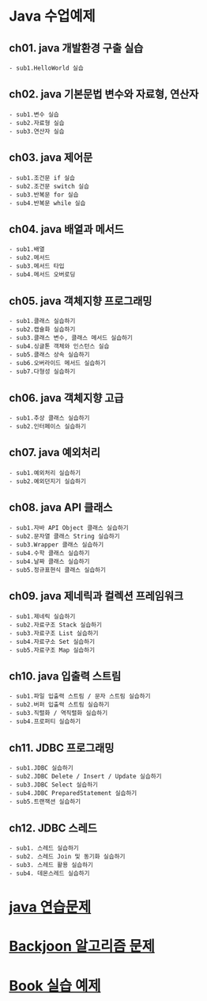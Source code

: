 # Java 수업예제

## ch01. java 개발환경 구출 실습
	- sub1.HelloWorld 실습
	
## ch02. java 기본문법 변수와 자료형, 연산자
	- sub1.변수 실습
	- sub2.자료형 실습
	- sub3.연산자 실습	
	
## ch03. java 제어문
	- sub1.조건문 if 실습
	- sub2.조건문 switch 실습
	- sub3.반복문 for 실습
	- sub4.반복문 while 실습

## ch04. java 배열과 메서드
	- sub1.배열
	- sub2.메서드
	- sub3.메서드 타입
	- sub4.메서드 오버로딩
	
## ch05. java 객체지향 프로그래밍
	- sub1.클래스 실습하기
	- sub2.캡슐화 실습하기
	- sub3.클래스 변수, 클래스 메서드 실습하기
	- sub4.싱글톤 객체와 인스턴스 실습
	- sub5.클래스 상속 실습하기
	- sub6.오버라이드 메서드 실습하기
	- sub7.다형성 실습하기
	
## ch06. java 객체지향 고급
	- sub1.추상 클래스 실습하기
	- sub2.인터페이스 실습하기

## ch07. java 예외처리
	- sub1.예외처리 실습하기
	- sub2.예외던지기 실습하기

## ch08. java API 클래스
	- sub1.자바 API Object 클래스 실습하기
	- sub2.문자열 클래스 String 실습하기	
	- sub3.Wrapper 클래스 실습하기	
	- sub4.수학 클래스 실습하기
	- sub4.날짜 클래스 실습하기
	- sub5.정규표현식 클래스 실습하기
	
## ch09. java 제네릭과 컬렉션 프레임워크
	- sub1.제네릭 실습하기
	- sub2.자료구조 Stack 실습하기
	- sub3.자료구조 List 실습하기
	- sub4.자료구소 Set 실습하기
	- sub5.자료구조 Map 실습하기 

## ch10. java 입출력 스트림
	- sub1.파일 입출력 스트림 / 문자 스트림 실습하기
	- sub2.버퍼 입출력 스트림 실습하기
	- sub3.직렬화 / 역직렬화 실습하기 
	- sub4.프로퍼티 실습하기 

## ch11. JDBC 프로그래밍
	- sub1.JDBC 실습하기
	- sub2.JDBC Delete / Insert / Update 실습하기
	- sub3.JDBC Select 실습하기
	- sub4.JDBC PreparedStatement 실습하기
	- sub5.트랜잭션 실습하기 
	
## ch12. JDBC 스레드
	- sub1. 스레드 실습하기
	- sub2. 스레드 Join 및 동기화 실습하기
	- sub3. 스레드 활용 실습하기
	- sub4. 데몬스레드 실습하기

# [java 연습문제](https://github.com/ooo3345sjh/Java/tree/main/Exam/src)
	
# [Backjoon 알고리즘 문제](https://github.com/ooo3345sjh/Java/tree/main/Backjoon/src)

# [Book 실습 예제](https://github.com/ooo3345sjh/Java/tree/main/Book1/src)


	
